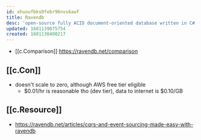 ```yaml
---
id: xhuoufbks0febr96nvs6awf
title: Ravendb
desc: 'open-source fully ACID document-oriented database written in C#'
updated: 1681139075754
created: 1681138400217
---
```


- [[c.Comparison]] https://ravendb.net/comparison

## [[c.Con]]

- doesn't scale to zero, although AWS free tier eligible
  - $0.01/hr is reasonable tho (dev tier), data to internet is $0.10/GB

## [[c.Resource]]

- https://ravendb.net/articles/cqrs-and-event-sourcing-made-easy-with-ravendb